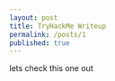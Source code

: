 ```yaml
---
layout: post
title: TryHackMe Writeup
permalink: /posts/1
published: true
---
```

lets check this one out
